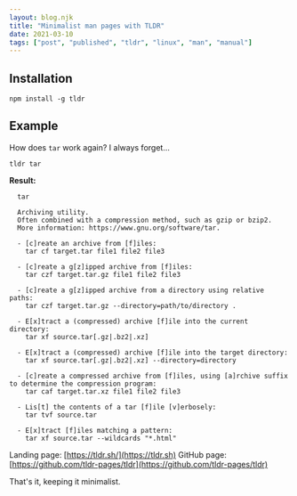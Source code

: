 ```yaml
---
layout: blog.njk
title: "Minimalist man pages with TLDR"
date: 2021-03-10
tags: ["post", "published", "tldr", "linux", "man", "manual"]
---
```


## Installation

```shell
npm install -g tldr
```

## Example

How does `tar` work again? I always forget...

```shell
tldr tar
```

**Result:**

```shell
  tar

  Archiving utility.
  Often combined with a compression method, such as gzip or bzip2.
  More information: https://www.gnu.org/software/tar.

  - [c]reate an archive from [f]iles:
    tar cf target.tar file1 file2 file3

  - [c]reate a g[z]ipped archive from [f]iles:
    tar czf target.tar.gz file1 file2 file3

  - [c]reate a g[z]ipped archive from a directory using relative paths:
    tar czf target.tar.gz --directory=path/to/directory .

  - E[x]tract a (compressed) archive [f]ile into the current directory:
    tar xf source.tar[.gz|.bz2|.xz]

  - E[x]tract a (compressed) archive [f]ile into the target directory:
    tar xf source.tar[.gz|.bz2|.xz] --directory=directory

  - [c]reate a compressed archive from [f]iles, using [a]rchive suffix to determine the compression program:
    tar caf target.tar.xz file1 file2 file3

  - Lis[t] the contents of a tar [f]ile [v]erbosely:
    tar tvf source.tar

  - E[x]tract [f]iles matching a pattern:
    tar xf source.tar --wildcards "*.html"
```

Landing page: [https://tldr.sh/](https://tldr.sh)
GitHub page: [https://github.com/tldr-pages/tldr](https://github.com/tldr-pages/tldr)

That's it, keeping it minimalist.
